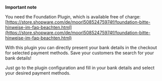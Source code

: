 **Important note**

You need the Foundation Plugin, which is available free of charge: [https://store.shopware.com/de/moorl50852475974f/foundation-bitte-hinweise-im-faq-beachten.html](https://store.shopware.com/de/moorl50852475974f/foundation-bitte-hinweise-im-faq-beachten.html)

With this plugin you can directly present your bank details in the checkout for selected payment methods. Save your customers the search for your bank details!

Just go to the plugin configuration and fill in your bank details and select your desired payment methods.

